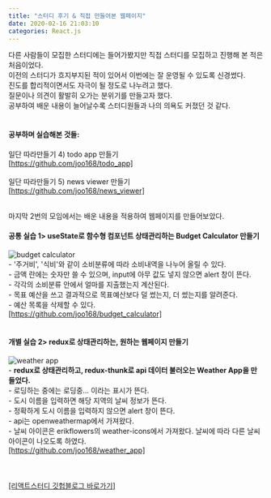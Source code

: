 ```yaml
---
title: "스터디 후기 & 직접 만들어본 웹페이지"
date: 2020-02-16 21:03:10
categories: React.js
---
```


다른 사람들이 모집한 스터디에는 들어가봤지만 직접 스터디를 모집하고 진행해 본 적은 처음이었다.<br>
이전의 스터디가 흐지부지된 적이 있어서 이번에는 잘 운영될 수 있도록 신경썼다.<br>
진도를 합리적이면서도 자극이 될 정도로 나누려고 했다.<br>
질문이나 의견이 활발히 오가는 분위기를 만들고자 했다.<br>
공부하여 배운 내용이 늘어날수록 스터디원들과 나의 의욕도 커졌던 것 같다.<br><br>

#### 공부하며 실습해본 것들:

일단 따라만들기 4) todo app 만들기<br>
<a href="https://github.com/joo168/todo_app"> [https://github.com/joo168/todo_app]</a>
<br><br>
일단 따라만들기 5) news viewer 만들기<br>
<a href="https://github.com/joo168/news_viewer"> [https://github.com/joo168/news_viewer]</a>
<br><br>

마지막 2번의 모임에서는 배운 내용을 적용하여 웹페이지를 만들어보았다.<br>

#### 공통 실습 1> useState로 함수형 컴포넌트 상태관리하는 Budget Calculator 만들기<br>

<img src="//bencentra.com/assets/budget_calculator.png" alt="budget calculator">
<br>
- '주거비', '식비'와 같이 소비분류에 따라 소비내역을 나누어 올릴 수 있다.<br>
- 금액 란에는 숫자만 쓸 수 있으며, input에 아무 값도 넣지 않으면 alert 창이 뜬다.<br>
- 각각의 소비분류 안에서 얼마를 지출했는지 계산된다.<br>
- 목표 예산을 쓰고 결과적으로 목표예산보다 덜 썼는지, 더 썼는지를 알려준다.<br>
- 예산 목록을 삭제할 수 있다.<br>
  <a href="https://github.com/joo168/budget_calculator"> [https://github.com/joo168/budget_calculator]</a>
  <br><br>

#### 개별 실습 2> redux로 상태관리하는, 원하는 웹페이지 만들기<br>

<img src="//bencentra.com/assets/weather_app.png" alt="weather app">
<br>
- <b>redux로 상태관리하고, redux-thunk로 api 데이터 불러오는 Weather App을 만들었다.</b><br>
- 로딩하는 중에는 로딩중... 이라는 표시가 뜬다.<br>
- 도시 이름을 입력하면 해당 지역의 날씨 정보가 뜬다.<br>
- 정확하게 도시 이름을 입력하지 않으면 alert 창이 뜬다.<br>
- api는 openweathermap에서 가져왔다.<br>
- 날씨 아이콘은 erikflowers의 weather-icons에서 가져왔다. 날씨에 따라 다른 날씨 아이콘이 나오도록 하였다.<br>
  <a href="https://github.com/joo168/weather_app"> [https://github.com/joo168/weather_app]</a>
  <br><br>
<br>
<br>
<a href="https://2020winter-react.github.io/FireFours/"> [리액트스터디 깃헙블로그 바로가기]</a>
<br><br><br>
